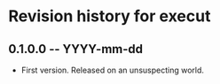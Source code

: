 # Revision history for execut

## 0.1.0.0 -- YYYY-mm-dd

- First version. Released on an unsuspecting world.
